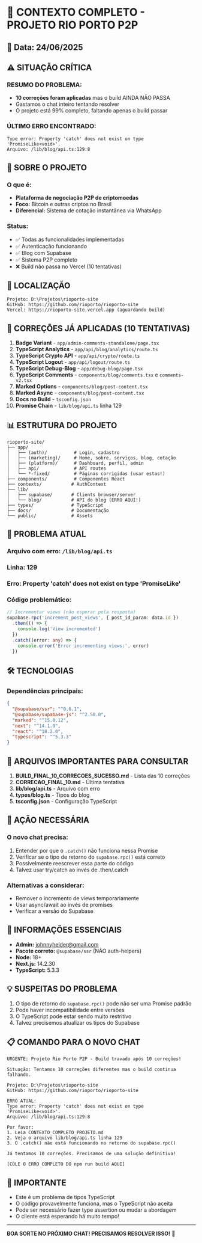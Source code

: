# 🚨 CONTEXTO COMPLETO - PROJETO RIO PORTO P2P

## 📅 Data: 24/06/2025

## ⚠️ SITUAÇÃO CRÍTICA

### RESUMO DO PROBLEMA:
- **10 correções foram aplicadas** mas o build AINDA NÃO PASSA
- Gastamos o chat inteiro tentando resolver
- O projeto está 99% completo, faltando apenas o build passar

### ÚLTIMO ERRO ENCONTRADO:
```
Type error: Property 'catch' does not exist on type 'PromiseLike<void>'.
Arquivo: /lib/blog/api.ts:129:8
```

## 🎯 SOBRE O PROJETO

### O que é:
- **Plataforma de negociação P2P de criptomoedas**
- **Foco:** Bitcoin e outras criptos no Brasil
- **Diferencial:** Sistema de cotação instantânea via WhatsApp

### Status:
- ✅ Todas as funcionalidades implementadas
- ✅ Autenticação funcionando
- ✅ Blog com Supabase
- ✅ Sistema P2P completo
- ❌ Build não passa no Vercel (10 tentativas)

## 📁 LOCALIZAÇÃO

```
Projeto: D:\Projetos\rioporto-site
GitHub: https://github.com/rioporto/rioporto-site
Vercel: https://rioporto-site.vercel.app (aguardando build)
```

## 🔧 CORREÇÕES JÁ APLICADAS (10 TENTATIVAS)

1. **Badge Variant** - `app/admin-comments-standalone/page.tsx`
2. **TypeScript Analytics** - `app/api/blog/analytics/route.ts`
3. **TypeScript Crypto API** - `app/api/crypto/route.ts`
4. **TypeScript Logout** - `app/api/logout/route.ts`
5. **TypeScript Debug-Blog** - `app/debug-blog/page.tsx`
6. **TypeScript Comments** - `components/blog/comments.tsx` e `comments-v2.tsx`
7. **Marked Options** - `components/blog/post-content.tsx`
8. **Marked Async** - `components/blog/post-content.tsx`
9. **Docs no Build** - `tsconfig.json`
10. **Promise Chain** - `lib/blog/api.ts` linha 129

## 📊 ESTRUTURA DO PROJETO

```
rioporto-site/
├── app/
│   ├── (auth)/          # Login, cadastro
│   ├── (marketing)/     # Home, sobre, serviços, blog, cotação
│   ├── (platform)/      # Dashboard, perfil, admin
│   ├── api/             # API routes
│   └── *-fixed/         # Páginas corrigidas (usar estas!)
├── components/          # Componentes React
├── contexts/           # AuthContext
├── lib/
│   ├── supabase/       # Clients browser/server
│   └── blog/           # API do blog (ERRO AQUI!)
├── types/              # TypeScript
├── docs/               # Documentação
└── public/             # Assets
```

## 🚨 PROBLEMA ATUAL

### Arquivo com erro: `/lib/blog/api.ts`
### Linha: 129
### Erro: Property 'catch' does not exist on type 'PromiseLike<void>'

### Código problemático:
```typescript
// Incrementar views (não esperar pela resposta)
supabase.rpc('increment_post_views', { post_id_param: data.id })
  .then(() => {
    console.log('View incremented')
  })
  .catch((error: any) => {
    console.error('Error incrementing views:', error)
  })
```

## 🛠️ TECNOLOGIAS

### Dependências principais:
```json
{
  "@supabase/ssr": "^0.6.1",
  "@supabase/supabase-js": "^2.50.0",
  "marked": "^15.0.12",
  "next": "^14.1.0",
  "react": "^18.2.0",
  "typescript": "^5.3.3"
}
```

## 📝 ARQUIVOS IMPORTANTES PARA CONSULTAR

1. **BUILD_FINAL_10_CORRECOES_SUCESSO.md** - Lista das 10 correções
2. **CORRECAO_FINAL_10.md** - Última tentativa
3. **lib/blog/api.ts** - Arquivo com erro
4. **types/blog.ts** - Tipos do blog
5. **tsconfig.json** - Configuração TypeScript

## 🎯 AÇÃO NECESSÁRIA

### O novo chat precisa:
1. Entender por que o `.catch()` não funciona nessa Promise
2. Verificar se o tipo de retorno do `supabase.rpc()` está correto
3. Possivelmente reescrever essa parte do código
4. Talvez usar try/catch ao invés de .then/.catch

### Alternativas a considerar:
- Remover o incremento de views temporariamente
- Usar async/await ao invés de promises
- Verificar a versão do Supabase

## 🔑 INFORMAÇÕES ESSENCIAIS

- **Admin:** johnnyhelder@gmail.com
- **Pacote correto:** `@supabase/ssr` (NÃO auth-helpers)
- **Node:** 18+
- **Next.js:** 14.2.30
- **TypeScript:** 5.3.3

## 💡 SUSPEITAS DO PROBLEMA

1. O tipo de retorno do `supabase.rpc()` pode não ser uma Promise padrão
2. Pode haver incompatibilidade entre versões
3. O TypeScript pode estar sendo muito restritivo
4. Talvez precisemos atualizar os tipos do Supabase

## 📋 COMANDO PARA O NOVO CHAT

```
URGENTE: Projeto Rio Porto P2P - Build travado após 10 correções!

Situação: Tentamos 10 correções diferentes mas o build continua falhando.

Projeto: D:\Projetos\rioporto-site
GitHub: https://github.com/rioporto/rioporto-site

ERRO ATUAL:
Type error: Property 'catch' does not exist on type 'PromiseLike<void>'.
Arquivo: /lib/blog/api.ts:129:8

Por favor:
1. Leia CONTEXTO_COMPLETO_PROJETO.md
2. Veja o arquivo lib/blog/api.ts linha 129
3. O .catch() não está funcionando no retorno do supabase.rpc()

Já tentamos 10 correções. Precisamos de uma solução definitiva!

[COLE O ERRO COMPLETO DO npm run build AQUI]
```

## 🚨 IMPORTANTE

- Este é um problema de tipos TypeScript
- O código provavelmente funciona, mas o TypeScript não aceita
- Pode ser necessário fazer type assertion ou mudar a abordagem
- O cliente está esperando há muito tempo!

---

**BOA SORTE NO PRÓXIMO CHAT! PRECISAMOS RESOLVER ISSO!** 🚀
